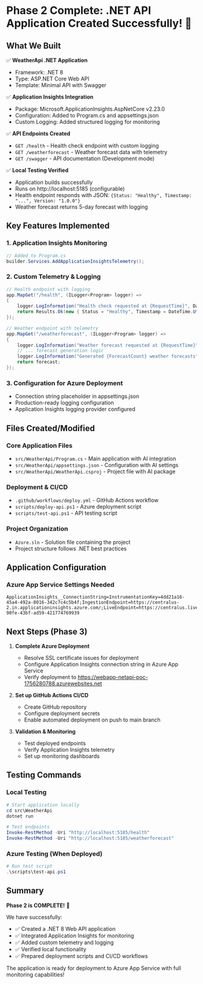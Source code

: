 # Phase 2 Complete: .NET API Application Created Successfully! 🎉

## What We Built

✅ **WeatherApi .NET Application**
- Framework: .NET 8
- Type: ASP.NET Core Web API  
- Template: Minimal API with Swagger

✅ **Application Insights Integration**
- Package: Microsoft.ApplicationInsights.AspNetCore v2.23.0
- Configuration: Added to Program.cs and appsettings.json
- Custom Logging: Added structured logging for monitoring

✅ **API Endpoints Created**
- `GET /health` - Health check endpoint with custom logging
- `GET /weatherforecast` - Weather forecast data with telemetry
- `GET /swagger` - API documentation (Development mode)

✅ **Local Testing Verified**
- Application builds successfully
- Runs on http://localhost:5185 (configurable)
- Health endpoint responds with JSON: `{Status: "Healthy", Timestamp: "...", Version: "1.0.0"}`
- Weather forecast returns 5-day forecast with logging

## Key Features Implemented

### 1. Application Insights Monitoring
```csharp
// Added to Program.cs
builder.Services.AddApplicationInsightsTelemetry();
```

### 2. Custom Telemetry & Logging
```csharp
// Health endpoint with logging
app.MapGet("/health", (ILogger<Program> logger) =>
{
    logger.LogInformation("Health check requested at {RequestTime}", DateTime.UtcNow);
    return Results.Ok(new { Status = "Healthy", Timestamp = DateTime.UtcNow, Version = "1.0.0" });
});

// Weather endpoint with telemetry
app.MapGet("/weatherforecast", (ILogger<Program> logger) =>
{
    logger.LogInformation("Weather forecast requested at {RequestTime}", DateTime.UtcNow);
    // ... forecast generation logic
    logger.LogInformation("Generated {ForecastCount} weather forecasts", forecast.Length);
    return forecast;
});
```

### 3. Configuration for Azure Deployment
- Connection string placeholder in appsettings.json
- Production-ready logging configuration
- Application Insights logging provider configured

## Files Created/Modified

### Core Application Files
- `src/WeatherApi/Program.cs` - Main application with AI integration
- `src/WeatherApi/appsettings.json` - Configuration with AI settings
- `src/WeatherApi/WeatherApi.csproj` - Project file with AI package

### Deployment & CI/CD
- `.github/workflows/deploy.yml` - GitHub Actions workflow
- `scripts/deploy-api.ps1` - Azure deployment script
- `scripts/test-api.ps1` - API testing script

### Project Organization
- `Azure.sln` - Solution file containing the project
- Project structure follows .NET best practices

## Application Configuration

### Azure App Service Settings Needed
```
ApplicationInsights__ConnectionString=InstrumentationKey=4dd21a16-45a4-492a-8016-342c7c4c5b4f;IngestionEndpoint=https://centralus-2.in.applicationinsights.azure.com/;LiveEndpoint=https://centralus.livediagnostics.monitor.azure.com/;ApplicationId=0ce1cf88-90fe-43bf-ad59-421774769939
```

## Next Steps (Phase 3)

1. **Complete Azure Deployment**
   - Resolve SSL certificate issues for deployment
   - Configure Application Insights connection string in Azure App Service
   - Verify deployment to https://webapp-netapi-poc-1756280788.azurewebsites.net

2. **Set up GitHub Actions CI/CD**
   - Create GitHub repository
   - Configure deployment secrets
   - Enable automated deployment on push to main branch

3. **Validation & Monitoring**
   - Test deployed endpoints
   - Verify Application Insights telemetry
   - Set up monitoring dashboards

## Testing Commands

### Local Testing
```powershell
# Start application locally
cd src\WeatherApi
dotnet run

# Test endpoints
Invoke-RestMethod -Uri "http://localhost:5185/health"
Invoke-RestMethod -Uri "http://localhost:5185/weatherforecast"
```

### Azure Testing (When Deployed)
```powershell
# Run test script
.\scripts\test-api.ps1
```

## Summary

**Phase 2 is COMPLETE!** 🚀

We have successfully:
- ✅ Created a .NET 8 Web API application
- ✅ Integrated Application Insights for monitoring  
- ✅ Added custom telemetry and logging
- ✅ Verified local functionality
- ✅ Prepared deployment scripts and CI/CD workflows

The application is ready for deployment to Azure App Service with full monitoring capabilities!

